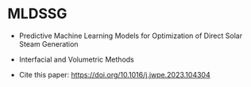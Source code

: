 # MLDSSG
- Predictive Machine Learning Models for Optimization of Direct Solar Steam Generation

- Interfacial and Volumetric Methods

- Cite this paper: https://doi.org/10.1016/j.jwpe.2023.104304
